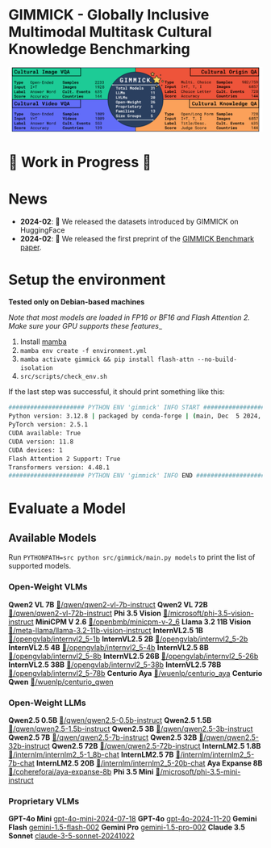 # GIMMICK - Globally Inclusive Multimodal Multitask Cultural Knowledge Benchmarking

![GIMMICK Overview](./assets/gimmick_fig1.png "GIMMICK Overview")

# 🚧 Work in Progress 🚧

# News

- **2024-02**: 🤗 We released the datasets introduced by GIMMICK on HuggingFace
- **2024-02**: 📝 We released the first preprint of the [GIMMICK Benchmark paper](https://arxiv.org/pdf/2502.13766).

# Setup the environment

__Tested only on Debian-based machines__

_Note that most models are loaded in FP16 or BF16 and Flash Attention 2. Make sure your GPU supports these features__

1. Install [mamba](https://github.com/conda-forge/miniforge)
2. `mamba env create -f environment.yml`
3. `mamba activate gimmick && pip install flash-attn --no-build-isolation`
4. `src/scripts/check_env.sh`

If the last step was successful, it should print something like this:

```bash
##################### PYTHON ENV 'gimmick' INFO START #####################
Python version: 3.12.8 | packaged by conda-forge | (main, Dec  5 2024, 14:24:40) [GCC 13.3.0]
PyTorch version: 2.5.1
CUDA available: True
CUDA version: 11.8
CUDA devices: 1
Flash Attention 2 Support: True
Transformers version: 4.48.1
##################### PYTHON ENV 'gimmick' INFO END #####################
```


# Evaluate a Model

## Available Models

Run `PYTHONPATH=src python src/gimmick/main.py models` to print the list of supported models.

### Open-Weight VLMs

**Qwen2 VL 7B** [🤗/qwen/qwen2-vl-7b-instruct](http://hf.co/qwen/qwen2-vl-7b-instruct)
**Qwen2 VL 72B** [🤗/qwen/qwen2-vl-72b-instruct](http://hf.co/qwen/qwen2-vl-72b-instruct)
**Phi 3.5 Vision** [🤗/microsoft/phi-3.5-vision-instruct](http://hf.co/microsoft/phi-3.5-vision-instruct)
**MiniCPM V 2.6** [🤗/openbmb/minicpm-v-2_6](http://hf.co/openbmb/minicpm-v-2_6)
**Llama 3.2 11B Vision** [🤗/meta-llama/llama-3.2-11b-vision-instruct](http://hf.co/meta-llama/llama-3.2-11b-vision-instruct)
**InternVL2.5 1B** [🤗/opengvlab/internvl2_5-1b](http://hf.co/opengvlab/internvl2_5-1b)
**InternVL2.5 2B** [🤗/opengvlab/internvl2_5-2b](http://hf.co/opengvlab/internvl2_5-2b)
**InternVL2.5 4B** [🤗/opengvlab/internvl2_5-4b](http://hf.co/opengvlab/internvl2_5-4b)
**InternVL2.5 8B** [🤗/opengvlab/internvl2_5-8b](http://hf.co/opengvlab/internvl2_5-8b)
**InternVL2.5 26B** [🤗/opengvlab/internvl2_5-26b](http://hf.co/opengvlab/internvl2_5-26b)
**InternVL2.5 38B** [🤗/opengvlab/internvl2_5-38b](http://hf.co/opengvlab/internvl2_5-38b)
**InternVL2.5 78B** [🤗/opengvlab/internvl2_5-78b](http://hf.co/opengvlab/internvl2_5-78b)
**Centurio Aya** [🤗/wuenlp/centurio_aya](http://hf.co/wuenlp/centurio_aya)
**Centurio Qwen** [🤗/wuenlp/centurio_qwen](http://hf.co/wuenlp/centurio_qwen)

### Open-Weight LLMs

**Qwen2.5 0.5B** [🤗/qwen/qwen2.5-0.5b-instruct](http://hf.co/qwen/qwen2.5-0.5b-instruct)
**Qwen2.5 1.5B** [🤗/qwen/qwen2.5-1.5b-instruct](http://hf.co/qwen/qwen2.5-1.5b-instruct)
**Qwen2.5 3B** [🤗/qwen/qwen2.5-3b-instruct](http://hf.co/qwen/qwen2.5-3b-instruct)
**Qwen2.5 7B** [🤗/qwen/qwen2.5-7b-instruct](http://hf.co/qwen/qwen2.5-7b-instruct)
**Qwen2.5 32B** [🤗/qwen/qwen2.5-32b-instruct](http://hf.co/qwen/qwen2.5-32b-instruct)
**Qwen2.5 72B** [🤗/qwen/qwen2.5-72b-instruct](http://hf.co/qwen/qwen2.5-72b-instruct)
**InternLM2.5 1.8B** [🤗/internlm/internlm2_5-1_8b-chat](http://hf.co/internlm/internlm2_5-1_8b-chat)
**InternLM2.5 7B** [🤗/internlm/internlm2_5-7b-chat](http://hf.co/internlm/internlm2_5-7b-chat)
**InternLM2.5 20B** [🤗/internlm/internlm2_5-20b-chat](http://hf.co/internlm/internlm2_5-20b-chat)
**Aya Expanse 8B** [🤗/cohereforai/aya-expanse-8b](http://hf.co/cohereforai/aya-expanse-8b)
**Phi 3.5 Mini** [🤗/microsoft/phi-3.5-mini-instruct](http://hf.co/microsoft/phi-3.5-mini-instruct)

### Proprietary VLMs

**GPT-4o Mini** [gpt-4o-mini-2024-07-18](https://platform.openai.com/docs/models#gpt-4o-mini)
**GPT-4o** [gpt-4o-2024-11-20](https://platform.openai.com/docs/models#gpt-4o)
**Gemini Flash** [gemini-1.5-flash-002](https://ai.google.dev/gemini-api/docs/models/gemini#gemini-1.5-flash)
**Gemini Pro** [gemini-1.5-pro-002](https://ai.google.dev/gemini-api/docs/models/gemini#gemini-1.5-pro)
**Claude 3.5 Sonnet** [claude-3-5-sonnet-20241022](https://docs.anthropic.com/en/docs/about-claude/models#model-comparison-table)
